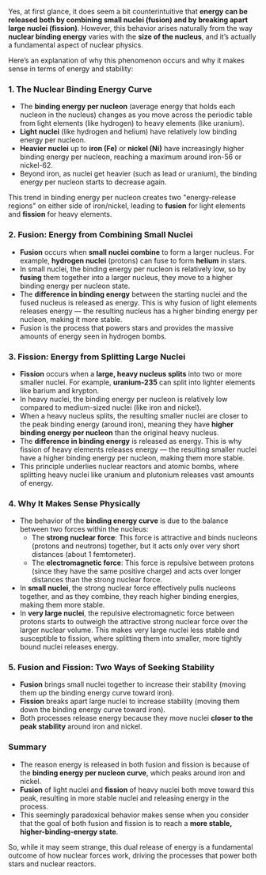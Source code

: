 Yes, at first glance, it does seem a bit counterintuitive that **energy can be released both by combining small nuclei (fusion) and by breaking apart large nuclei (fission)**. However, this behavior arises naturally from the way **nuclear binding energy** varies with the **size of the nucleus**, and it’s actually a fundamental aspect of nuclear physics.

Here’s an explanation of why this phenomenon occurs and why it makes sense in terms of energy and stability:

### 1. **The Nuclear Binding Energy Curve**
   - The **binding energy per nucleon** (average energy that holds each nucleon in the nucleus) changes as you move across the periodic table from light elements (like hydrogen) to heavy elements (like uranium).
   - **Light nuclei** (like hydrogen and helium) have relatively low binding energy per nucleon.
   - **Heavier nuclei** up to **iron (Fe)** or **nickel (Ni)** have increasingly higher binding energy per nucleon, reaching a maximum around iron-56 or nickel-62.
   - Beyond iron, as nuclei get heavier (such as lead or uranium), the binding energy per nucleon starts to decrease again.

This trend in binding energy per nucleon creates two "energy-release regions" on either side of iron/nickel, leading to **fusion** for light elements and **fission** for heavy elements.

### 2. **Fusion: Energy from Combining Small Nuclei**
   - **Fusion** occurs when **small nuclei combine** to form a larger nucleus. For example, **hydrogen nuclei** (protons) can fuse to form **helium** in stars.
   - In small nuclei, the binding energy per nucleon is relatively low, so by **fusing** them together into a larger nucleus, they move to a higher binding energy per nucleon state.
   - The **difference in binding energy** between the starting nuclei and the fused nucleus is released as energy. This is why fusion of light elements releases energy — the resulting nucleus has a higher binding energy per nucleon, making it more stable.
   - Fusion is the process that powers stars and provides the massive amounts of energy seen in hydrogen bombs.

### 3. **Fission: Energy from Splitting Large Nuclei**
   - **Fission** occurs when a **large, heavy nucleus splits** into two or more smaller nuclei. For example, **uranium-235** can split into lighter elements like barium and krypton.
   - In heavy nuclei, the binding energy per nucleon is relatively low compared to medium-sized nuclei (like iron and nickel).
   - When a heavy nucleus splits, the resulting smaller nuclei are closer to the peak binding energy (around iron), meaning they have **higher binding energy per nucleon** than the original heavy nucleus.
   - The **difference in binding energy** is released as energy. This is why fission of heavy elements releases energy — the resulting smaller nuclei have a higher binding energy per nucleon, making them more stable.
   - This principle underlies nuclear reactors and atomic bombs, where splitting heavy nuclei like uranium and plutonium releases vast amounts of energy.

### 4. **Why It Makes Sense Physically**
   - The behavior of the **binding energy curve** is due to the balance between two forces within the nucleus:
     - The **strong nuclear force**: This force is attractive and binds nucleons (protons and neutrons) together, but it acts only over very short distances (about 1 femtometer).
     - The **electromagnetic force**: This force is repulsive between protons (since they have the same positive charge) and acts over longer distances than the strong nuclear force.
   - In **small nuclei**, the strong nuclear force effectively pulls nucleons together, and as they combine, they reach higher binding energies, making them more stable.
   - In **very large nuclei**, the repulsive electromagnetic force between protons starts to outweigh the attractive strong nuclear force over the larger nuclear volume. This makes very large nuclei less stable and susceptible to fission, where splitting them into smaller, more tightly bound nuclei releases energy.

### 5. **Fusion and Fission: Two Ways of Seeking Stability**
   - **Fusion** brings small nuclei together to increase their stability (moving them up the binding energy curve toward iron).
   - **Fission** breaks apart large nuclei to increase stability (moving them down the binding energy curve toward iron).
   - Both processes release energy because they move nuclei **closer to the peak stability** around iron and nickel.

### Summary
- The reason energy is released in both fusion and fission is because of the **binding energy per nucleon curve**, which peaks around iron and nickel.
- **Fusion** of light nuclei and **fission** of heavy nuclei both move toward this peak, resulting in more stable nuclei and releasing energy in the process.
- This seemingly paradoxical behavior makes sense when you consider that the goal of both fusion and fission is to reach a **more stable, higher-binding-energy state**.

So, while it may seem strange, this dual release of energy is a fundamental outcome of how nuclear forces work, driving the processes that power both stars and nuclear reactors.


